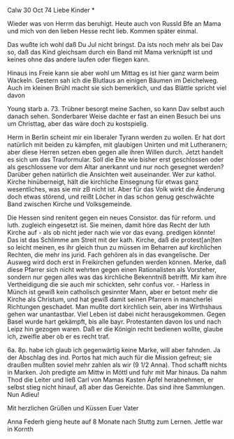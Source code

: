  Calw 30 Oct 74
Liebe Kinder <Fried>*

Wieder was von Herrm das beruhigt. Heute auch von Russld Bfe an Mama und mich von den lieben Hesse recht lieb. Kommen später einmal.

Das wußte ich wohl daß Du Jul nicht bringst. Da ists noch mehr als bei Dav so, daß das Kind gleichsam durch ein Band mit Mama verknüpft ist und keines ohne das andere laufen oder fliegen kann.

Hinaus ins Freie kann sie aber wohl um Mittag es ist hier ganz warm beim Wackeln. Gestern sah ich die Blutlaus an einigen Bäumen im Deichelweg. Auch im kleinen Brühl macht sie sich bemerklich, und das Blättle spricht viel davon

Young starb a. 73. Trübner besorgt meine Sachen, so kann Dav selbst auch danach sehen. Sonderbarer Weise dachte er fast an einen Besuch bei uns um Christtag, aber das wäre doch zu kostspielig.

Herm in Berlin scheint mir ein liberaler Tyrann werden zu wollen. Er hat dort natürlich mit beiden zu kämpfen, mit glaubigen Unirten und mit Lutheranern; aber diese Herren setzen eben gegen alle ihren Willen durch. Jetzt handelt es sich um das Trauformular. Soll die Ehe wie bisher erst geschlossen oder als geschlossene vor dem Altar anerkannt und nur noch gesegnet werden? Darüber gehen natürlich die Ansichten weit auseinander. Wer zur kathol. Kirche hinüberneigt, hält die kirchliche Einsegnung für etwas ganz wesentliches, was sie mir zB nicht ist. Aber für das Volk wirkt die Änderung doch etwas störend, und reißt Löcher in das schon genug geschwächte Band zwischen Kirche und Volksgemeinde.

Die Hessen sind renitent gegen ein neues Consistor. das für reform. und luth. zugleich eingesetzt ist. Sie meinen, damit höre das Recht der luth Kirche auf - als ob nicht jeder nach wie vor das evang. predigen könnte! Das ist das Schlimme am Streit mit der kath. Kirche, daß die protest[an]ten so leicht meinen, es ihr gleich thun zu müssen im Beharren auf kirchlichen Rechten, die mehr ins jurid. Fach gehören als in das evangelische. Der Ausweg wird doch erst in Freikirchen gefunden werden können. Merke, daß diese Pfarrer sich nicht wehrten gegen einen Rationalisten als Vorsteher, sondern nur gegen alles was das kirchliche Bekenntniß betrifft. Mir kam ihre Vertheidigung die sie auch mir schickten, sehr confus vor. - Harless in Münch ist gewiß kein catholisch gesinnter Mann, aber er betont mehr die Kirche als Christum, und hat gewiß damit seinen Pfarrern in mancherlei Richtungen geschadet. Man mußte dort kirchlich sein, aber ins Wirthshaus gehen war unantastbar. Viel Leben ist dabei nicht herausgekommen. Gegen Basel wurde hart gekämpft, bis alle bayr. Protestanten davon los und nach Leipz hin gezogen waren. Daß er die Königin recht bedienen wollte, glaube ich, zweifle aber ob er es recht traf.

6a. 8p. habe ich glaub ich gegenwärtig keine Marke, will aber fahnden. Ja der Abschlag des ind. Portos hat mich auch für die Mission gefreut; sie draußen mußten soviel mehr zahlen als wir (9 1/2 Anna). Thod schafft nichts in Marken. Joh predigte am Mittw in Möttl und fuhr mit Mar hinaus. Da nahm Thod die Leiter und ließ Carl von Mamas Kasten Äpfel herabnehmen, er selbst stieg nicht hinauf, aß aber das Gereichte. Das sind ihre Sammlungen. Nun Adieu!

 Mit herzlichen Grüßen und Küssen Euer Vater

Anna Federh gieng heute auf 8 Monate nach Stuttg zum Lernen. Jettle war in Kornth
